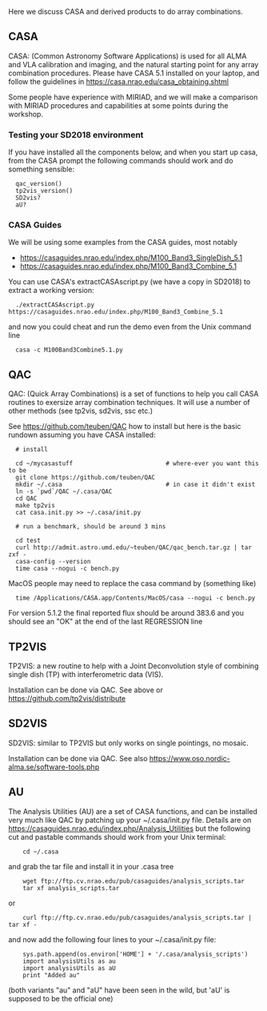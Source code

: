 Here we discuss CASA and derived products to do array combinations.

## CASA

CASA: (Common Astronomy Software Applications) is used for all ALMA
and VLA calibration and imaging, and the natural starting point
for any array combination procedures. Please have CASA 5.1
installed on your laptop, and follow the guidelines in 
https://casa.nrao.edu/casa_obtaining.shtml

Some people have experience with MIRIAD, and we will make a comparison
with MIRIAD procedures and capabilities at some points during the
workshop.

### Testing your SD2018 environment

If you have installed all the components below, and when you start up
casa, from the CASA prompt the following commands should work and do
something sensible:

      qac_version()
      tp2vis_version()
      SD2vis?
      aU?

### CASA Guides

We will be using some examples from the CASA guides, most notably

* https://casaguides.nrao.edu/index.php/M100_Band3_SingleDish_5.1
* https://casaguides.nrao.edu/index.php/M100_Band3_Combine_5.1

You can use CASA's extractCASAscript.py (we have a copy in SD2018) to
extract a working version:

      ./extractCASAscript.py https://casaguides.nrao.edu/index.php/M100_Band3_Combine_5.1

and now you could cheat and run the demo even from the Unix command line

      casa -c M100Band3Combine5.1.py

## QAC

QAC: (Quick Array Combinations) is a set of functions to help you
call CASA routines to exersize array combination techniques. It will
use a number of other methods (see tp2vis, sd2vis, ssc etc.)

See https://github.com/teuben/QAC how to install but here is the basic
rundown assuming you have CASA installed:

      # install

      cd ~/mycasastuff                          # where-ever you want this to be
      git clone https://github.com/teuben/QAC
      mkdir ~/.casa                             # in case it didn't exist
      ln -s `pwd`/QAC ~/.casa/QAC 
      cd QAC
      make tp2vis
      cat casa.init.py >> ~/.casa/init.py
      
      # run a benchmark, should be around 3 mins
      
      cd test
      curl http://admit.astro.umd.edu/~teuben/QAC/qac_bench.tar.gz | tar zxf -
      casa-config --version
      time casa --nogui -c bench.py

MacOS people may need to replace the casa command by (something like)

      time /Applications/CASA.app/Contents/MacOS/casa --nogui -c bench.py

For version 5.1.2 the final reported flux should be around 383.6 and you should see an "OK" at the
end of the last REGRESSION line


## TP2VIS

TP2VIS: a new routine to help with a Joint Deconvolution style of
combining single dish (TP) with interferometric data (VIS).

Installation can be done via QAC. See above or https://github.com/tp2vis/distribute


## SD2VIS

SD2VIS: similar to TP2VIS but only works on single pointings, no mosaic.

Installation can be done via QAC. See also https://www.oso.nordic-alma.se/software-tools.php


## AU

The Analysis Utilities (AU) are a set of CASA functions, and can be installed very much like
QAC by patching up your ~/.casa/init.py file.   Details are on
https://casaguides.nrao.edu/index.php/Analysis_Utilities but the following cut and pastable
commands should work from your Unix terminal:

        cd ~/.casa
	
and grab the tar file and install it in your .casa tree

        wget ftp://ftp.cv.nrao.edu/pub/casaguides/analysis_scripts.tar
        tar xf analysis_scripts.tar
	
or

        curl ftp://ftp.cv.nrao.edu/pub/casaguides/analysis_scripts.tar | tar xf -

and now add the following four lines to your ~/.casa/init.py file:

        sys.path.append(os.environ['HOME'] + '/.casa/analysis_scripts')
        import analysisUtils as au
        import analysisUtils as aU
        print "Added au"

(both variants "au" and "aU" have been seen in the wild, but 'aU' is supposed to be the official one)

